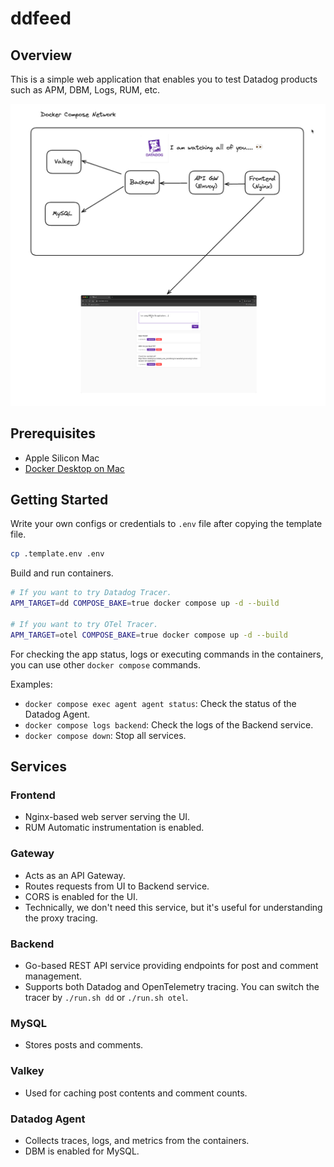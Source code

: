 # ddfeed

## Overview

This is a simple web application that enables you to test Datadog products such as APM, DBM, Logs, RUM, etc.

![ddfeed architecture](./ddfeed.png)

## Prerequisites

- Apple Silicon Mac
- [Docker Desktop on Mac](https://docs.docker.com/desktop/setup/install/mac-install/)

## Getting Started

Write your own configs or credentials to `.env` file after copying the template file.

```bash
cp .template.env .env
```

Build and run containers.

```bash
# If you want to try Datadog Tracer.
APM_TARGET=dd COMPOSE_BAKE=true docker compose up -d --build

# If you want to try OTel Tracer.
APM_TARGET=otel COMPOSE_BAKE=true docker compose up -d --build
```

For checking the app status, logs or executing commands in the containers, you can use other `docker compose` commands.

Examples:

- `docker compose exec agent agent status`: Check the status of the Datadog Agent.
- `docker compose logs backend`: Check the logs of the Backend service.
- `docker compose down`: Stop all services.

## Services

### Frontend

- Nginx-based web server serving the UI.
- RUM Automatic instrumentation is enabled.

### Gateway

- Acts as an API Gateway.
- Routes requests from UI to Backend service.
- CORS is enabled for the UI.
- Technically, we don't need this service, but it's useful for understanding the proxy tracing.

### Backend

- Go-based REST API service providing endpoints for post and comment management.
- Supports both Datadog and OpenTelemetry tracing. You can switch the tracer by `./run.sh dd` or `./run.sh otel`.

### MySQL

- Stores posts and comments.

### Valkey

- Used for caching post contents and comment counts.

### Datadog Agent

- Collects traces, logs, and metrics from the containers.
- DBM is enabled for MySQL.
